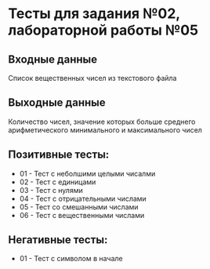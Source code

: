 # Тесты для задания №02, лабораторной работы №05

## Входные данные
Список вещественных чисел из текстового файла

## Выходные данные
Количество чисел, значение которых больше среднего арифметического минимального и максимального чисел

## Позитивные тесты:
- 01 - Тест с неболшими целыми чисалми
- 02 - Тест с единицами
- 03 - Тест с нулями
- 04 - Тест с отрицательными числами
- 05 - Тест со смешанными числами
- 06 - Тест с вещественными числами

## Негативные тесты:
- 01 - Тест с символом в начале

